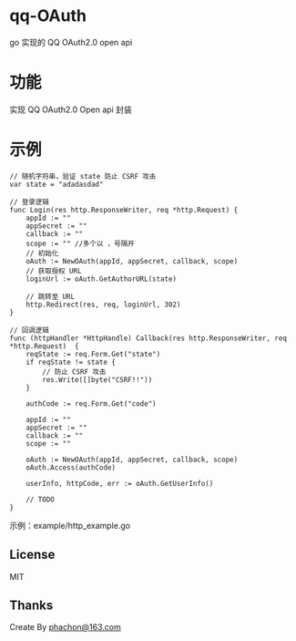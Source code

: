 # qq-OAuth
go 实现的 QQ OAuth2.0 open api

# 功能
实现 QQ OAuth2.0 Open api 封装

# 示例
```
// 随机字符串，验证 state 防止 CSRF 攻击
var state = "adadasdad"

// 登录逻辑
func Login(res http.ResponseWriter, req *http.Request) {
	appId := ""
	appSecret := ""
	callback := ""
	scope := "" //多个以 ，号隔开
    // 初始化
	oAuth := NewOAuth(appId, appSecret, callback, scope)
	// 获取授权 URL
	loginUrl := oAuth.GetAuthorURL(state)

    // 跳转至 URL
	http.Redirect(res, req, loginUrl, 302)
}

// 回调逻辑
func (httpHandler *HttpHandle) Callback(res http.ResponseWriter, req *http.Request)  {
	reqState := req.Form.Get("state")
	if reqState != state {
	    // 防止 CSRF 攻击
		res.Write([]byte("CSRF!!"))
	}

	authCode := req.Form.Get("code")

	appId := ""
	appSecret := ""
	callback := ""
	scope := ""

	oAuth := NewOAuth(appId, appSecret, callback, scope)
	oAuth.Access(authCode)

	userInfo, httpCode, err := oAuth.GetUserInfo()

	// TODO
}
```
示例：example/http_example.go

## License

MIT

Thanks
---------
Create By phachon@163.com
